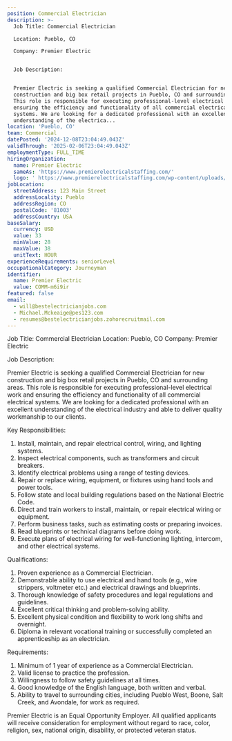 ```yaml
---
position: Commercial Electrician
description: >-
  Job Title: Commercial Electrician 

  Location: Pueblo, CO

  Company: Premier Electric


  Job Description:


  Premier Electric is seeking a qualified Commercial Electrician for new
  construction and big box retail projects in Pueblo, CO and surrounding areas.
  This role is responsible for executing professional-level electrical work and
  ensuring the efficiency and functionality of all commercial electrical
  systems. We are looking for a dedicated professional with an excellent
  understanding of the electrica...
location: 'Pueblo, CO'
team: Commercial
datePosted: '2024-12-08T23:04:49.043Z'
validThrough: '2025-02-06T23:04:49.043Z'
employmentType: FULL_TIME
hiringOrganization:
  name: Premier Electric
  sameAs: 'https://www.premierelectricalstaffing.com/'
  logo: ' https://www.premierelectricalstaffing.com/wp-content/uploads/2020/05/Premier-Electrical-Staffing-logo.png'
jobLocation:
  streetAddress: 123 Main Street
  addressLocality: Pueblo
  addressRegion: CO
  postalCode: '81003'
  addressCountry: USA
baseSalary:
  currency: USD
  value: 33
  minValue: 28
  maxValue: 38
  unitText: HOUR
experienceRequirements: seniorLevel
occupationalCategory: Journeyman
identifier:
  name: Premier Electric
  value: COMM-m6i9ir
featured: false
email:
  - will@bestelectricianjobs.com
  - Michael.Mckeaige@pes123.com
  - resumes@bestelectricianjobs.zohorecruitmail.com
---
```




Job Title: Commercial Electrician 
Location: Pueblo, CO
Company: Premier Electric

Job Description:

Premier Electric is seeking a qualified Commercial Electrician for new construction and big box retail projects in Pueblo, CO and surrounding areas. This role is responsible for executing professional-level electrical work and ensuring the efficiency and functionality of all commercial electrical systems. We are looking for a dedicated professional with an excellent understanding of the electrical industry and able to deliver quality workmanship to our clients.

Key Responsibilities:

1. Install, maintain, and repair electrical control, wiring, and lighting systems.
2. Inspect electrical components, such as transformers and circuit breakers.
3. Identify electrical problems using a range of testing devices.
4. Repair or replace wiring, equipment, or fixtures using hand tools and power tools.
5. Follow state and local building regulations based on the National Electric Code.
6. Direct and train workers to install, maintain, or repair electrical wiring or equipment.
7. Perform business tasks, such as estimating costs or preparing invoices.
8. Read blueprints or technical diagrams before doing work.
9. Execute plans of electrical wiring for well-functioning lighting, intercom, and other electrical systems. 

Qualifications:

1. Proven experience as a Commercial Electrician.
2. Demonstrable ability to use electrical and hand tools (e.g., wire strippers, voltmeter etc.) and electrical drawings and blueprints.
3. Thorough knowledge of safety procedures and legal regulations and guidelines.
4. Excellent critical thinking and problem-solving ability.
5. Excellent physical condition and flexibility to work long shifts and overnight.
6. Diploma in relevant vocational training or successfully completed an apprenticeship as an electrician.

Requirements:

1. Minimum of 1 year of experience as a Commercial Electrician.
2. Valid license to practice the profession.
3. Willingness to follow safety guidelines at all times.
4. Good knowledge of the English language, both written and verbal.
5. Ability to travel to surrounding cities, including Pueblo West, Boone, Salt Creek, and Avondale, for work as required.

Premier Electric is an Equal Opportunity Employer. All qualified applicants will receive consideration for employment without regard to race, color, religion, sex, national origin, disability, or protected veteran status.